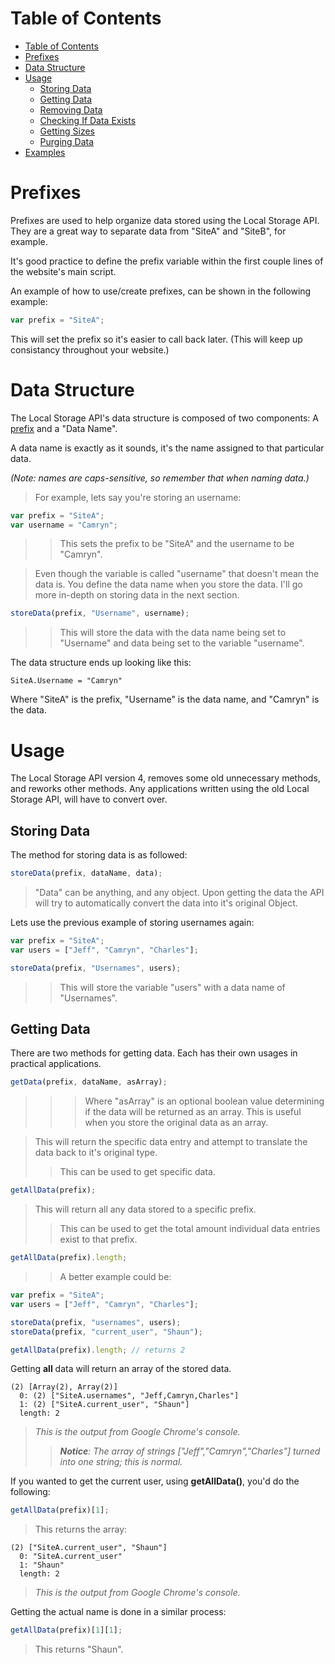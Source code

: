 Table of Contents
=================
   * [Table of Contents](#table-of-contents)
   * [Prefixes](#prefixes)
   * [Data Structure](#data-structure)
   * [Usage](#usage)
      * [Storing Data](#storing-data)
      * [Getting Data](#getting-data)
      * [Removing Data](#removing-data)
      * [Checking If Data Exists](#checking-if-data-exists)
      * [Getting Sizes](#getting-sizes)
      * [Purging Data](#purging-data)
   * [Examples](#examples)

Prefixes
========
Prefixes are used to help organize data stored using the Local Storage API. They are a great way to separate data from "SiteA" and "SiteB", for example.

It's good practice to define the prefix variable within the first couple lines of the website's main script.

An example of how to use/create prefixes, can be shown in the following example:

```javascript
var prefix = "SiteA";
```
This will set the prefix so it's easier to call back later. (This will keep up consistancy throughout your website.)

Data Structure
==============
The Local Storage API's data structure is composed of two components: A [prefix](#prefixes) and a "Data Name".

A data name is exactly as it sounds, it's the name assigned to that particular data.

*(Note: names are caps-sensitive, so remember that when naming data.)*
>For example, lets say you're storing an username:
```javascript
var prefix = "SiteA";
var username = "Camryn";
```
>> This sets the prefix to be "SiteA" and the username to be "Camryn".

> Even though the variable is called "username" that doesn't mean the data is. You define the data name when you store the data.
> I'll go more in-depth on storing data in the next section.
```javascript
storeData(prefix, "Username", username);
```
>> This will store the data with the data name being set to "Username" and data being set to the variable "username".

The data structure ends up looking like this:
```
SiteA.Username = "Camryn"
```
Where "SiteA" is the prefix, "Username" is the data name, and "Camryn" is the data.

Usage
=====
The Local Storage API version 4, removes some old unnecessary methods, and reworks other methods. Any applications written using the old Local Storage API, will have to convert over. 

Storing Data
------------
The method for storing data is as followed:
```javascript
storeData(prefix, dataName, data);
```
> "Data" can be anything, and any object. Upon getting the data the API will try to automatically convert the data into it's original Object.

Lets use the previous example of storing usernames again:

```javascript
var prefix = "SiteA";
var users = ["Jeff", "Camryn", "Charles"];

storeData(prefix, "Usernames", users);
```
>> This will store the variable "users" with a data name of "Usernames".

Getting Data
------------
There are two methods for getting data. Each has their own usages in practical applications.

```javascript
getData(prefix, dataName, asArray);
```
>>> Where "asArray" is an optional boolean value determining if the data will be returned as an array.
>>> This is useful when you store the original data as an array.

> This will return the specific data entry and attempt to translate the data back to it's original type.
>> This can be used to get specific data.

```javascript
getAllData(prefix);
```

> This will return all any data stored to a specific prefix.
>> This can be used to get the total amount individual data entries exist to that prefix.

```javascript
getAllData(prefix).length;
```

>> A better example could be:

```javascript
var prefix = "SiteA";
var users = ["Jeff", "Camryn", "Charles"];

storeData(prefix, "usernames", users);
storeData(prefix, "current_user", "Shaun");

getAllData(prefix).length; // returns 2
```

Getting **all** data will return an array of the stored data.
```
(2) [Array(2), Array(2)]
  0: (2) ["SiteA.usernames", "Jeff,Camryn,Charles"]
  1: (2) ["SiteA.current_user", "Shaun"]
  length: 2
```
> _This is the output from Google Chrome's console._
>> _**Notice**: The array of strings ["Jeff","Camryn","Charles"] turned into one string; this is normal._

If you wanted to get the current user, using **getAllData()**, you'd do the following:
```javascript
getAllData(prefix)[1];
```
> This returns the array:
```
(2) ["SiteA.current_user", "Shaun"]
  0: "SiteA.current_user"
  1: "Shaun"
  length: 2
```
> _This is the output from Google Chrome's console._

Getting the actual name is done in a similar process:
```javascript
getAllData(prefix)[1][1];
```
> This returns "Shaun".
